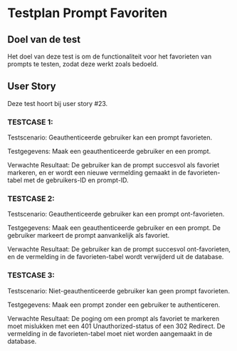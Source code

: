 # Testplan Prompt Favoriten
## Doel van de test
Het doel van deze test is om de functionaliteit voor het favorieten van prompts te testen, zodat deze werkt zoals bedoeld.

## User Story
Deze test hoort bij user story #23.

### TESTCASE 1:
Testscenario: Geauthenticeerde gebruiker kan een prompt favorieten.

Testgegevens: Maak een geauthenticeerde gebruiker en een prompt.

Verwachte Resultaat: De gebruiker kan de prompt succesvol als favoriet markeren, en er wordt een nieuwe vermelding gemaakt in de favorieten-tabel met de gebruikers-ID en prompt-ID.

### TESTCASE 2:
Testscenario: Geauthenticeerde gebruiker kan een prompt ont-favorieten.

Testgegevens: Maak een geauthenticeerde gebruiker en een prompt. De gebruiker markeert de prompt aanvankelijk als favoriet.

Verwachte Resultaat: De gebruiker kan de prompt succesvol ont-favorieten, en de vermelding in de favorieten-tabel wordt verwijderd uit de database.

### TESTCASE 3:
Testscenario: Niet-geauthenticeerde gebruiker kan geen prompt favorieten.

Testgegevens: Maak een prompt zonder een gebruiker te authenticeren.

Verwachte Resultaat: De poging om een prompt als favoriet te markeren moet mislukken met een 401 Unauthorized-status of een 302 Redirect. De vermelding in de favorieten-tabel moet niet worden aangemaakt in de database.

